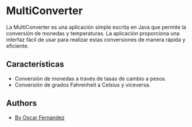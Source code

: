 
# MultiConverter

La MultiConverter es una aplicación simple escrita en Java que permite la conversión de monedas y temperaturas. La aplicación proporciona una interfaz fácil de usar para realizar estas conversiones de manera rápida y eficiente.


## Características

- Conversión de monedas a través de tasas de cambio a pesos.
- Conversión de grados Fahrenheit a Celsius y viceversa.
## Authors

- [By Oscar Fernandez](https://github.com/FernandezOscar96)

